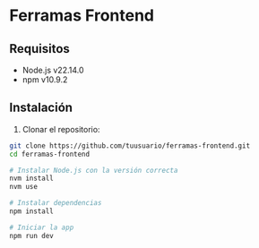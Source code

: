 # Ferramas Frontend

## Requisitos

- Node.js v22.14.0
- npm v10.9.2

## Instalación

1. Clonar el repositorio:

```bash
git clone https://github.com/tuusuario/ferramas-frontend.git
cd ferramas-frontend

# Instalar Node.js con la versión correcta
nvm install
nvm use

# Instalar dependencias
npm install

# Iniciar la app
npm run dev
